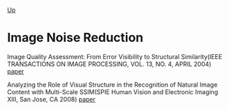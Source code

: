 [Up](index.md)

# Image Noise Reduction

Image Quality Assessment: From Error Visibility to Structural Similarity(IEEE TRANSACTIONS ON IMAGE PROCESSING, VOL. 13, NO. 4, APRIL 2004) [paper](https://ece.uwaterloo.ca/~z70wang/publications/ssim.pdf)

Analyzing the Role of Visual Structure in the Recognition of Natural Image Content with Multi-Scale SSIM(SPIE Human Vision and Electronic Imaging XIII, San Jose, CA 2008) [paper](https://pdfs.semanticscholar.org/50c2/9e7a784d934fc1bfe0948ad2a072a9df51a9.pdf)
